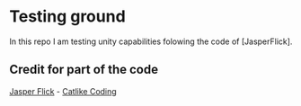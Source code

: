 # Testing ground
In this repo I am testing unity capabilities folowing the code of [JasperFlick].
## Credit for part of the code

[Jasper Flick](https://catlikecoding.com/jasper-flick/) - [Catlike Coding](https://catlikecoding.com)
